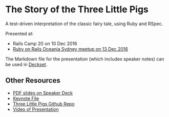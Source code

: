 # The Story of the Three Little Pigs

A test-driven interpretation of the classic fairy tale, using Ruby and RSpec.

Presented at:

- Rails Camp 20 on 10 Dec 2016
- [Ruby on Rails Oceania Sydney meetup on 13 Dec 2016](https://www.meetup.com/Ruby-On-Rails-Oceania-Sydney/events/234773812/)

The Markdown file for the presentation (which includes speaker notes) can
be used in [Deckset](https://www.decksetapp.com/).

## Other Resources

- [PDF slides on Speaker Deck](https://speakerdeck.com/paulfioravanti/the-story-of-the-three-little-pigs)
- [Keynote File](https://www.dropbox.com/s/p32one616dgjjdf/three_little_pigs.key?dl=1)
- [Three Little Pigs Github Repo](https://github.com/paulfioravanti/three_little_pigs)
- [Video of Presentation](https://vimeo.com/196540052)
